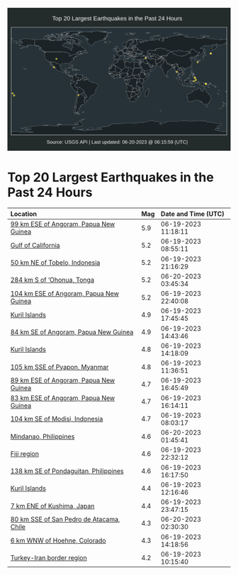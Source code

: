 ![Map](./map.png)

# Top 20 Largest Earthquakes in the Past 24 Hours

| Location | Mag | Date and Time (UTC) |
|:---|:---|:---|
| [99 km ESE of Angoram, Papua New Guinea](https://earthquake.usgs.gov/earthquakes/eventpage/us7000k9jv) | 5.9 | 06-19-2023 11:18:11 |
| [Gulf of California](https://earthquake.usgs.gov/earthquakes/eventpage/us7000k9ja) | 5.2 | 06-19-2023 08:55:11 |
| [50 km NE of Tobelo, Indonesia](https://earthquake.usgs.gov/earthquakes/eventpage/us7000k9pt) | 5.2 | 06-19-2023 21:16:29 |
| [284 km S of ‘Ohonua, Tonga](https://earthquake.usgs.gov/earthquakes/eventpage/us7000k9sj) | 5.2 | 06-20-2023 03:45:34 |
| [104 km ESE of Angoram, Papua New Guinea](https://earthquake.usgs.gov/earthquakes/eventpage/us7000k9qk) | 5.2 | 06-19-2023 22:40:08 |
| [Kuril Islands](https://earthquake.usgs.gov/earthquakes/eventpage/us7000k9n3) | 4.9 | 06-19-2023 17:45:45 |
| [84 km SE of Angoram, Papua New Guinea](https://earthquake.usgs.gov/earthquakes/eventpage/us7000k9l2) | 4.9 | 06-19-2023 14:43:46 |
| [Kuril Islands](https://earthquake.usgs.gov/earthquakes/eventpage/us7000k9ks) | 4.8 | 06-19-2023 14:18:09 |
| [105 km SSE of Pyapon, Myanmar](https://earthquake.usgs.gov/earthquakes/eventpage/us7000k9jy) | 4.8 | 06-19-2023 11:36:51 |
| [89 km ESE of Angoram, Papua New Guinea](https://earthquake.usgs.gov/earthquakes/eventpage/us7000k9ms) | 4.7 | 06-19-2023 16:45:49 |
| [83 km ESE of Angoram, Papua New Guinea](https://earthquake.usgs.gov/earthquakes/eventpage/us7000k9mj) | 4.7 | 06-19-2023 16:14:11 |
| [104 km SE of Modisi, Indonesia](https://earthquake.usgs.gov/earthquakes/eventpage/us7000k9j3) | 4.7 | 06-19-2023 08:03:17 |
| [Mindanao, Philippines](https://earthquake.usgs.gov/earthquakes/eventpage/us7000k9s2) | 4.6 | 06-20-2023 01:45:41 |
| [Fiji region](https://earthquake.usgs.gov/earthquakes/eventpage/us7000k9q7) | 4.6 | 06-19-2023 22:32:12 |
| [138 km SE of Pondaguitan, Philippines](https://earthquake.usgs.gov/earthquakes/eventpage/us7000k9mm) | 4.6 | 06-19-2023 16:17:50 |
| [Kuril Islands](https://earthquake.usgs.gov/earthquakes/eventpage/us7000k9k4) | 4.4 | 06-19-2023 12:16:46 |
| [7 km ENE of Kushima, Japan](https://earthquake.usgs.gov/earthquakes/eventpage/us7000k9qv) | 4.4 | 06-19-2023 23:47:15 |
| [80 km SSE of San Pedro de Atacama, Chile](https://earthquake.usgs.gov/earthquakes/eventpage/us7000k9sb) | 4.3 | 06-20-2023 02:30:30 |
| [6 km WNW of Hoehne, Colorado](https://earthquake.usgs.gov/earthquakes/eventpage/us7000k9kq) | 4.3 | 06-19-2023 14:18:56 |
| [Turkey-Iran border region](https://earthquake.usgs.gov/earthquakes/eventpage/us7000k9jk) | 4.2 | 06-19-2023 10:15:40 |
